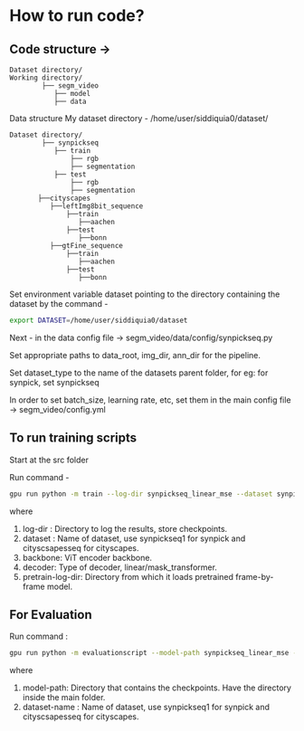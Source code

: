 # How to run code?
## Code structure -> 
```
Dataset directory/  
Working directory/
        ├── segm_video
           ├── model
           ├── data
```

Data structure
My dataset directory - /home/user/siddiquia0/dataset/
```
Dataset directory/
        ├── synpickseq
           ├── train
               ├── rgb
               ├── segmentation
           ├── test
               ├── rgb
               ├── segmentation
       ├──cityscapes
          ├──leftImg8bit_sequence
              ├──train
                 ├──aachen
              ├──test
                 ├──bonn
          ├──gtFine_sequence
              ├──train
                 ├──aachen
              ├──test
                 ├──bonn
```
Set environment variable dataset pointing to the directory containing the dataset by the command -
 ```sh
export DATASET=/home/user/siddiquia0/dataset
```
Next - in the data config file -> segm_video/data/config/synpickseq.py 

Set appropriate paths to data_root, img_dir, ann_dir for the pipeline.

Set dataset_type to the name of the datasets parent folder, for eg: for synpick, set synpickseq

In order to set batch_size, learning rate, etc, set them in the main config file -> segm_video/config.yml

## To run training scripts
Start at the src folder

Run command - 

```sh
gpu run python -m train --log-dir synpickseq_linear_mse --dataset synpickseq1 --backbone vit_tiny_patch16_384 --decoder linear --pretrain-log-dir synpick_tiny_linear
```
where
1. log-dir : Directory to log the results, store checkpoints.
2. dataset : Name of dataset, use synpickseq1 for synpick and cityscsapesseq for cityscapes.
3. backbone: ViT encoder backbone.
4. decoder: Type of decoder, linear/mask_transformer.
5. pretrain-log-dir: Directory from which it loads pretrained frame-by-frame model.

## For Evaluation 
Run command :
```sh
gpu run python -m evaluationscript --model-path synpickseq_linear_mse --dataset-name synpickseq1
```
where
1. model-path: Directory that contains the checkpoints. Have the directory inside the main folder.
2. dataset-name : Name of dataset, use synpickseq1 for synpick and cityscsapesseq for cityscapes.

